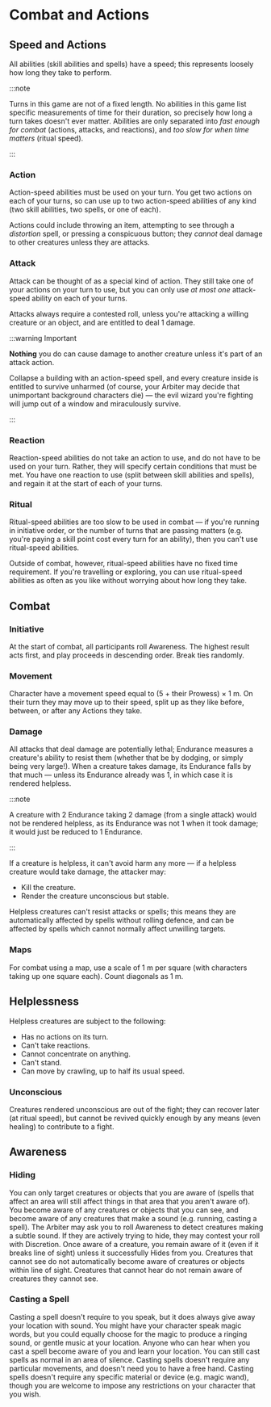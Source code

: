 # Combat and Actions

## Speed and Actions

All abilities (skill abilities and spells) have a speed; this represents loosely how long they take to perform.

:::note

Turns in this game are not of a fixed length. No abilities in this game list specific measurements of time for their duration, so precisely how long a turn takes doesn't ever matter. Abilities are only separated into _fast enough for combat_ (actions, attacks, and reactions), and _too slow for when time matters_ (ritual speed).

:::

### Action

Action-speed abilities must be used on your turn. You get two actions on each of your turns, so can use up to two action-speed abilities of any kind (two skill abilities, two spells, or one of each).

Actions could include throwing an item, attempting to see through a _distortion_ spell, or pressing a conspicuous button; they _cannot_ deal damage to other creatures unless they are attacks.

### Attack

Attack can be thought of as a special kind of action. They still take one of your actions on your turn to use, but you can only use _at most one_ attack-speed ability on each of your turns.

Attacks always require a contested roll, unless you're attacking a willing creature or an object, and are entitled to deal 1 damage.

:::warning Important

**Nothing** you do can cause damage to another creature unless it's part of an attack action.

Collapse a building with an action-speed spell, and every creature inside is entitled to survive unharmed (of course, your Arbiter may decide that unimportant background characters die) — the evil wizard you're fighting will jump out of a window and miraculously survive.

:::

### Reaction

Reaction-speed abilities do not take an action to use, and do not have to be used on your turn. Rather, they will specify certain conditions that must be met. You have one reaction to use (split between skill abilities and spells), and regain it at the start of each of your turns.

### Ritual

Ritual-speed abilities are too slow to be used in combat — if you're running in initiative order, or the number of turns that are passing matters (e.g. you're paying a skill point cost every turn for an ability), then you can't use ritual-speed abilities.

Outside of combat, however, ritual-speed abilities have no fixed time requirement. If you're travelling or exploring, you can use ritual-speed abilities as often as you like without worrying about how long they take.

## Combat

### Initiative

At the start of combat, all participants roll Awareness. The highest result acts first, and play proceeds in descending order. Break ties randomly.

### Movement

Character have a movement speed equal to (5 + their Prowess) × 1 m. On their turn they may move up to their speed, split up as they like before, between, or after any Actions they take.

### Damage

All attacks that deal damage are potentially lethal; Endurance measures a creature's ability to resist them (whether that be by dodging, or simply being very large!). When a creature takes damage, its Endurance falls by that much — unless its Endurance already was 1, in which case it is rendered helpless.

:::note

A creature with 2 Endurance taking 2 damage (from a single attack) would not be rendered helpless, as its Endurance was not 1 when it took damage; it would just be reduced to 1 Endurance.

:::

If a creature is helpless, it can't avoid harm any more — if a helpless creature would take damage, the attacker may:

- Kill the creature.
- Render the creature unconscious but stable.

Helpless creatures can't resist attacks or spells; this means they are automatically affected by spells without rolling defence, and can be affected by spells which cannot normally affect unwilling targets.

### Maps

For combat using a map, use a scale of 1 m per square (with characters taking up one square each). Count diagonals as 1 m.

## Helplessness

Helpless creatures are subject to the following:

- Has no actions on its turn.
- Can't take reactions.
- Cannot concentrate on anything.
- Can't stand.
- Can move by crawling, up to half its usual speed.

### Unconscious

Creatures rendered unconscious are out of the fight; they can recover later (at ritual speed), but cannot be revived quickly enough by any means (even healing) to contribute to a fight.

## Awareness

### Hiding

You can only target creatures or objects that you are aware of (spells that affect an area will still affect things in that area that you aren't aware of). You become aware of any creatures or objects that you can see, and become aware of any creatures that make a sound (e.g. running, casting a spell). The Arbiter may ask you to roll Awareness to detect creatures making a subtle sound. If they are actively trying to hide, they may contest your roll with Discretion.
Once aware of a creature, you remain aware of it (even if it breaks line of sight) unless it successfully Hides from you.
Creatures that cannot see do not automatically become aware of creatures or objects within line of sight. Creatures that cannot hear do not remain aware of creatures they cannot see.

### Casting a Spell

Casting a spell doesn't require to you speak, but it does always give away your location with sound. You might have your character speak magic words, but you could equally choose for the magic to produce a ringing sound, or gentle music at your location. Anyone who can hear when you cast a spell become aware of you and learn your location. You can still cast spells as normal in an area of silence.
Casting spells doesn't require any particular movements, and doesn't need you to have a free hand.
Casting spells doesn't require any specific material or device (e.g. magic wand), though you are welcome to impose any restrictions on your character that you wish.
